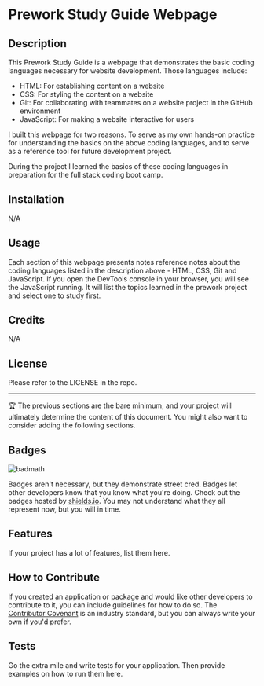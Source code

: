 # Prework Study Guide Webpage

## Description

This Prework Study Guide is a webpage that demonstrates the basic coding languages necessary for website development. Those languages include:
- HTML: For establishing content on a website
- CSS: For styling the content on a website
- Git: For collaborating with teammates on a website project in the GitHub environment
- JavaScript: For making a website interactive for users

I built this webpage for two reasons. To serve as my own hands-on practice for understanding the basics on the above coding languages, and to serve as a reference tool for future development project.

During the project I learned the basics of these coding languages in preparation for the full stack coding boot camp.

## Installation

N/A

## Usage

Each section of this webpage presents notes reference notes about the coding languages listed in the description above - HTML, CSS, Git and JavaScript. If you open the DevTools console in your browser, you will see the JavaScript running. It will list the topics learned in the prework project and select one to study first.

## Credits

N/A

## License

Please refer to the LICENSE in the repo.

---

🏆 The previous sections are the bare minimum, and your project will ultimately determine the content of this document. You might also want to consider adding the following sections.

## Badges

![badmath](https://img.shields.io/github/languages/top/nielsenjared/badmath)

Badges aren't necessary, but they demonstrate street cred. Badges let other developers know that you know what you're doing. Check out the badges hosted by [shields.io](https://shields.io/). You may not understand what they all represent now, but you will in time.

## Features

If your project has a lot of features, list them here.

## How to Contribute

If you created an application or package and would like other developers to contribute to it, you can include guidelines for how to do so. The [Contributor Covenant](https://www.contributor-covenant.org/) is an industry standard, but you can always write your own if you'd prefer.

## Tests

Go the extra mile and write tests for your application. Then provide examples on how to run them here.
